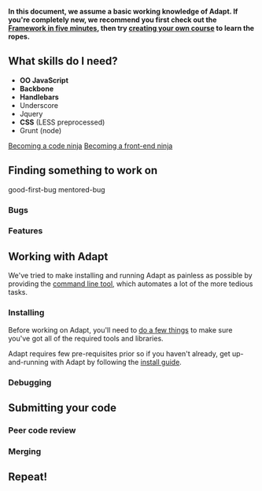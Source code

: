 **In this document, we assume a basic working knowledge of Adapt. If you're completely new, we recommend you first check out the [Framework in five minutes](https://github.com/adaptlearning/adapt_framework/wiki/Framework-in-five-minutes), then try [creating your own course](https://github.com/adaptlearning/adapt_framework/wiki/Creating-your-first-course) to learn the ropes.**

## What skills do I need?
- **OO JavaScript**
- **Backbone**
- **Handlebars**
- Underscore
- Jquery
- **CSS** (LESS preprocessed)
- Grunt (node)

[Becoming a code ninja](https://github.com/adaptlearning/adapt_framework/wiki/Becoming-a-code-ninja)
[Becoming a front-end ninja](https://github.com/adaptlearning/adapt_framework/wiki/Becoming-a-front-end-ninja)

## Finding something to work on
good-first-bug
mentored-bug

### Bugs

### Features


## Working with Adapt

We've tried to make installing and running Adapt as painless as possible by providing the [command line tool](https://github.com/adaptlearning/adapt_framework/wiki/Adapt-Command-Line-Interface), which automates a lot of the more tedious tasks.

### Installing

Before working on Adapt, you'll need to [do a few things](https://github.com/adaptlearning/adapt_framework/wiki/Setting-up-your-development-environment) to make sure you've got all of the required tools and libraries.

Adapt requires few pre-requisites prior so if you haven't already, get up-and-running with Adapt by following the [install guide](https://github.com/adaptlearning/adapt_framework/wiki/Manual-installation-of-the-Adapt-framework).

### Debugging


## Submitting your code

### Peer code review

### Merging


## Repeat!